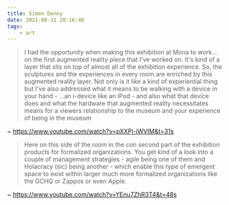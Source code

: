 ```yaml
---
title: Simon Denny
date: 2021-08-31 20:16:40
tags:
	- art
---
```


> I had the opportunity when making this exhibition at Mona to work... on the first augmented reality piece that I've worked on. It's kind of a layer that sits on top of almost all of the exhibition experience. So, the sculptures and the experiences in every room are enriched by this augmented reality layer. Not only is it like a kind of experiential thing but I've also addressed what it means to be walking with a device in your hand - ...an i-device like an iPod - and also what that device does and what the hardware that augmented reality necessitates means for a viewers relationship to the museum and your experience of being in the museum

~ https://www.youtube.com/watch?v=pXXPj-iWVIM&t=31s

> Here on this side of the room in the con second part of the exhibition products for formalized organizations. You get kind of a look into a couple of management strategies - agile being one of them and Holacracy (sic) being another - which enable this type of emergent space to exist within larger much more formalized organizations like the GCHQ or Zappos or even Apple.

~ https://www.youtube.com/watch?v=YEnu7ZhR3T4&t=48s
